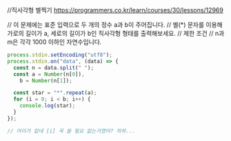 //직사각형 별찍기 https://programmers.co.kr/learn/courses/30/lessons/12969

// 이 문제에는 표준 입력으로 두 개의 정수 a과 b이 주어집니다.
// 별(\*) 문자를 이용해 가로의 길이가 a, 세로의 길이가 b인 직사각형 형태를 출력해보세요.
// 제한 조건
// n과 m은 각각 1000 이하인 자연수입니다.

```js
process.stdin.setEncoding("utf8");
process.stdin.on("data", (data) => {
  const n = data.split(" ");
  const a = Number(n[0]),
    b = Number(n[1]);

  const star = "*".repeat(a);
  for (i = 0; i < b; i++) {
    console.log(star);
  }
});

// 어이가 없네 [i] 꼭 쓸 필요 없는거였어? 하하...
```
